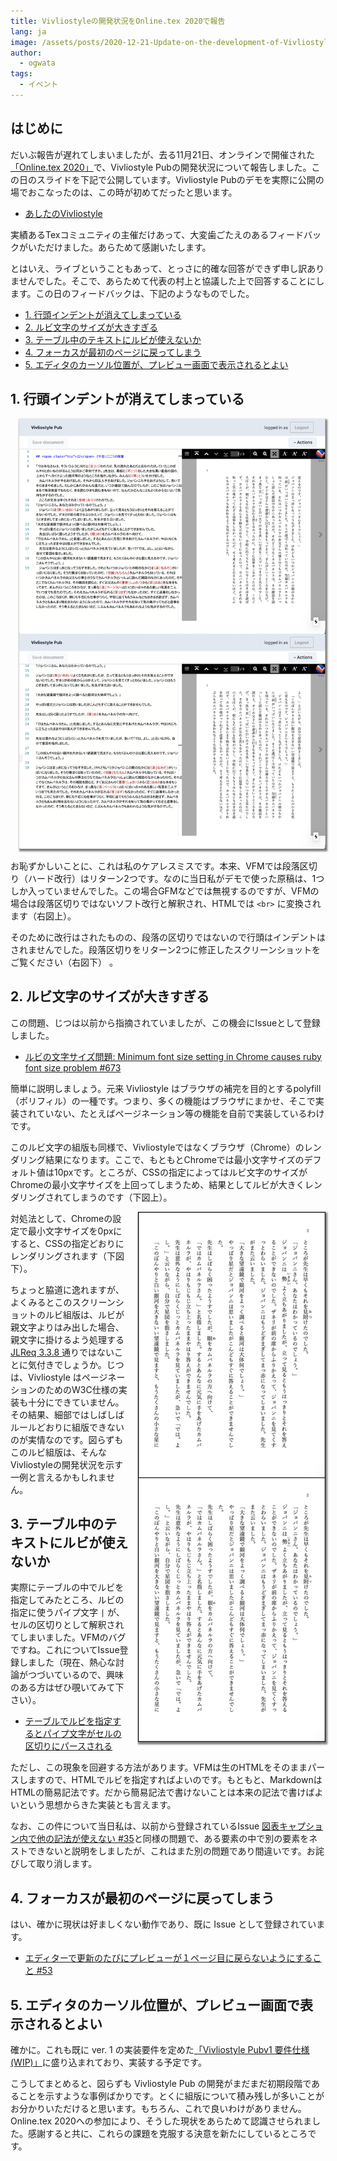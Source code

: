 ```yaml
---
title: Vivliostyleの開発状況をOnline.tex 2020で報告
lang: ja
image: /assets/posts/2020-12-21-Update-on-the-development-of-Vivliostyle-at-Online.tex-2020/fig-1.png
author:
  - ogwata
tags:
  - イベント
---
```


## はじめに

だいぶ報告が遅れてしまいましたが、去る11月21日、オンラインで開催された[「Online.tex 2020」<i class="fas fa-external-link-alt"></i>](https://connpass.com/event/188075/)で、Vivliostyle Pubの開発状況について報告しました。この日のスライドを下記で公開しています。Vivliostyle Pubのデモを実際に公開の場でおこなったのは、この時が初めてだったと思います。

- [あしたのVivliostyle<i class="fas fa-external-link-alt"></i>](https://www2.slideshare.net/ogwata_1959/vivliostyle-239370581)

実績あるTexコミュニティの主催だけあって、大変歯ごたえのあるフィードバックがいただけました。あらためて感謝いたします。

とはいえ、ライブということもあって、とっさに的確な回答ができず申し訳ありませんでした。そこで、あらためて代表の村上と協議した上で回答することにします。この日のフィードバックは、下記のようなものでした。

- [1. 行頭インデントが消えてしまっている](#1-行頭インデントが消えてしまっている)
- [2. ルビ文字のサイズが大きすぎる](#2-ルビ文字のサイズが大きすぎる)
- [3. テーブル中のテキストにルビが使えないか](#3-テーブル中のテキストにルビが使えないか)
- [4. フォーカスが最初のページに戻ってしまう](#4-フォーカスが最初のページに戻ってしまう)
- [5. エディタのカーソル位置が、プレビュー画面で表示されるとよい](#5-エディタのカーソル位置がプレビュー画面で表示されるとよい)

## 1. 行頭インデントが消えてしまっている

<div style="float: right; margin: 0 0 1em 1em;"><img src="/assets/posts/2020-12-21-Update-on-the-development-of-Vivliostyle-at-Online.tex-2020/fig-1.png" alt="A text document created with a double return code to separate paragraphs" style="width: 500px; box-shadow: 1px 2px 2.5px 1.5px grey;" /></div>

お恥ずかしいことに、これは私のケアレスミスです。本来、VFMでは段落区切り（ハード改行）はリターン2つです。なのに当日私がデモで使った原稿は、1つしか入っていませんでした。この場合GFMなどでは無視するのですが、VFMの場合は段落区切りではないソフト改行と解釈され、HTMLでは `<br>` に変換されます（右図上）。

そのために改行はされたものの、段落の区切りではないので行頭はインデントはされませんでした。段落区切りをリターン2つに修正したスクリーンショットをご覧ください（右図下）
。

## 2. ルビ文字のサイズが大きすぎる

この問題、じつは以前から指摘されていましたが、この機会にIssueとして登録しました。

- [ルビの文字サイズ問題: Minimum font size setting in Chrome causes ruby font size problem #673 <i class="fas fa-external-link-alt"></i>](https://github.com/vivliostyle/vivliostyle.js/issues/673)

簡単に説明しましょう。元来 Vivliostyle はブラウザの補完を目的とするpolyfill（ポリフィル）の一種です。つまり、多くの機能はブラウザにまかせ、そこで実装されていない、たとえばページネーション等の機能を自前で実装しているわけです。

このルビ文字の組版も同様で、Vivliostyleではなくブラウザ（Chrome）のレンダリング結果になります。ここで、もともとChromeでは最小文字サイズのデフォルト値は10pxです。ところが、CSSの指定によってはルビ文字のサイズがChromeの最小文字サイズを上回ってしまうため、結果としてルビが大きくレンダリングされてしまうのです（下図上）。

<div style="float: right; margin: 0 0 1em 1em;"><img src="/assets/posts/2020-12-21-Update-on-the-development-of-Vivliostyle-at-Online.tex-2020/fig-2.png" alt="Typesetting results with the default minimum font size (10px) in Chrome" style="width: 300px; box-shadow: 1px 2px 2.5px 1.5px grey;" /></div>

対処法として、Chromeの設定で最小文字サイズを0pxにすると、CSSの指定どおりにレンダリングされます（下図下）。

ちょっと脇道に逸れますが、よくみるとこのスクリーンショットのルビ組版は、ルビが親文字よりはみ出した場合、親文字に掛けるよう処理する[JLReq 3.3.8  <i class="fas fa-external-link-alt"></i>](https://www.w3.org/TR/jlreq/#adjustments_of_ruby_with_length_longer_than_that_of_the_base_characters)通りではないことに気付きでしょうか。じつは、Vivliostyle はページネーションのためのW3C仕様の実装も十分にできていません。その結果、細部ではしばしばルールどおりに組版できないのが実情なのです。図らずもこのルビ組版は、そんなVivliostyleの開発状況を示す一例と言えるかもしれません。

## 3. テーブル中のテキストにルビが使えないか

実際にテーブルの中でルビを指定してみたところ、ルビの指定に使うパイプ文字 `|` が、セルの区切りとして解釈されてしまいました。VFMのバグですね。これについてIssue登録しました（現在、熱心な討論がつづいているので、興味のある方はぜひ覗いてみて下さい）。

- [テーブルでルビを指定するとパイプ文字がセルの区切りにパースされる](https://github.com/vivliostyle/vfm/issues/44)

ただし、この現象を回避する方法があります。VFMは生のHTMLをそのままパースしますので、HTMLでルビを指定すればよいのです。もともと、MarkdownはHTMLの簡易記法です。だから簡易記法で書けないことは本来の記法で書けばよいという思想からきた実装とも言えます。

なお、この件について当日私は、以前から登録されているIssue [図表キャプション内で他の記法が使えない #35](https://github.com/vivliostyle/vfm/issues/35)と同様の問題で、ある要素の中で別の要素をネストできないと説明をしましたが、これはまた別の問題であり間違いです。お詫びして取り消します。

## 4. フォーカスが最初のページに戻ってしまう

はい、確かに現状は好ましくない動作であり、既に Issue として登録されています。

- [エディターで更新のたびにプレビューが１ページ目に戻らないようにすること #53](https://github.com/vivliostyle/vivliostyle-pub/issues/53)

## 5. エディタのカーソル位置が、プレビュー画面で表示されるとよい

確かに。これも既に ver. 1 の実装要件を定めた[「Vivliostyle Pubv1 要件仕様 (WIP)」](https://github.com/vivliostyle/community/wiki/Vivliostyle-Pub-v1-Req#%E5%8E%9F%E7%A8%BF%E7%B7%A8%E9%9B%86%E7%94%BB%E9%9D%A2%E3%81%A8%E3%83%97%E3%83%AC%E3%83%93%E3%83%A5%E3%83%BC)に盛り込まれており、実装する予定です。

こうしてまとめると、図らずも Vivliostyle Pub の開発がまだまだ初期段階であることを示すような事例ばかりです。とくに組版について積み残しが多いことがお分かりいただけると思います。もちろん、これで良いわけがありません。Online.tex 2020への参加により、そうした現状をあらためて認識させられました。感謝すると共に、これらの課題を克服する決意を新たにしているところです。
